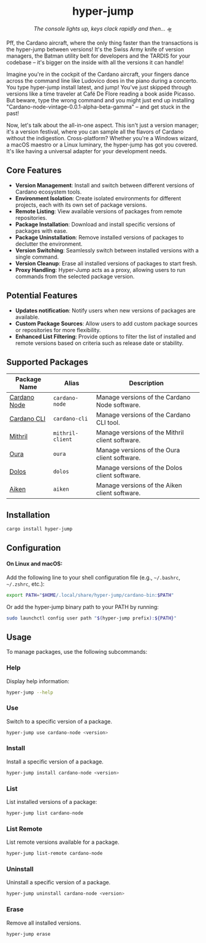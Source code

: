 <div align="center">

# hyper-jump

_The console lights up, keys clack rapidly and then..._ 🛸

</div>

Pff, the Cardano aircraft, where the only thing faster than the transactions is the hyper-jump between versions! It's the Swiss Army knife of version managers, the Batman utility belt for developers and the TARDIS for your codebase – it's bigger on the inside with all the versions it can handle!

Imagine you're in the cockpit of the Cardano aircraft, your fingers dance across the command line like Ludovico does in the piano during a concerto. You type hyper-jump install <package> latest, and jump! You've just skipped through versions like a time traveler at Café De Flore reading a book aside Picasso. But beware, type the wrong command and you might just end up installing "Cardano-node-vintage-0.0.1-alpha-beta-gamma" – and get stuck in the past!

Now, let's talk about the all-in-one aspect. This isn't just a version manager; it's a version festival, where you can sample all the flavors of Cardano without the indigestion. Cross-platform? Whether you're a Windows wizard, a macOS maestro or a Linux luminary, the hyper-jump has got you covered. It's like having a universal adapter for your development needs.

## Core Features

- **Version Management**: Install and switch between different versions of Cardano ecosystem tools.
- **Environment Isolation**: Create isolated environments for different projects, each with its own set of package versions.
- **Remote Listing**: View available versions of packages from remote repositories.
- **Package Installation**: Download and install specific versions of packages with ease.
- **Package Uninstallation**: Remove installed versions of packages to declutter the environment.
- **Version Switching**: Seamlessly switch between installed versions with a single command.
- **Version Cleanup**: Erase all installed versions of packages to start fresh.
- **Proxy Handling**: Hyper-Jump acts as a proxy, allowing users to run commands from the selected package version.

## Potential Features

- **Updates notification**: Notify users when new versions of packages are available.
- **Custom Package Sources**: Allow users to add custom package sources or repositories for more flexibility.
- **Enhanced List Filtering**: Provide options to filter the list of installed and remote versions based on criteria such as release date or stability.

## Supported Packages

| Package Name                                                  | Alias            | Description                                     |
| ------------------------------------------------------------- | ---------------- | ----------------------------------------------- |
| [Cardano Node](https://github.com/IntersectMBO/cardano-node)  | `cardano-node`   | Manage versions of the Cardano Node software.   |
| [Cardano CLI](https://github.com/cardano-scaling/cardano-cli) | `cardano-cli`    | Manage versions of the Cardano CLI tool.        |
| [Mithril](https://github.com/input-output-hk/mithril)         | `mithril-client` | Manage versions of the Mithril client software. |
| [Oura](https://github.com/txpipe/oura/tree/main)              | `oura`           | Manage versions of the Oura client software.    |
| [Dolos](https://github.com/txpipe/dolos)                      | `dolos`          | Manage versions of the Dolos client software.   |
| [Aiken](https://github.com/aiken-lang/aiken)                  | `aiken`          | Manage versions of the Aiken client software.   |

## Installation

```bash
cargo install hyper-jump
```

## Configuration

#### On Linux and macOS:

Add the following line to your shell configuration file (e.g., `~/.bashrc`, `~/.zshrc`, etc.):

```bash
export PATH="$HOME/.local/share/hyper-jump/cardano-bin:$PATH"
```

Or add the hyper-jump binary path to your PATH by running:

```bash
sudo launchctl config user path "$(hyper-jump prefix):${PATH}"
```

## Usage

To manage packages, use the following subcommands:

### Help

Display help information:

```bash
hyper-jump --help
```

### Use

Switch to a specific version of a package.

```sh
hyper-jump use cardano-node <version>
```

### Install

Install a specific version of a package.

```sh
hyper-jump install cardano-node <version>
```

### List

List installed versions of a package:

```sh
hyper-jump list cardano-node
```

### List Remote

List remote versions available for a package.

```sh
hyper-jump list-remote cardano-node
```

### Uninstall

Uninstall a specific version of a package.

```sh
hyper-jump uninstall cardano-node <version>
```

### Erase

Remove all installed versions.

```sh
hyper-jump erase
```
